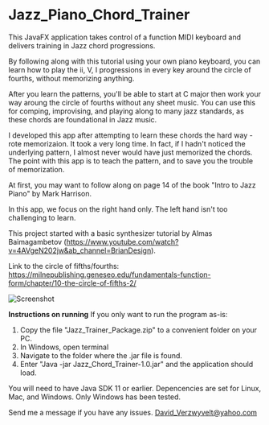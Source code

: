 # Jazz_Piano_Chord_Trainer
This JavaFX application takes control of a function MIDI keyboard and delivers training in Jazz chord progressions.

By following along with this tutorial using your own piano keyboard, you can learn how to  play the ii, V, I progressions in every key around the circle of fourths, without memorizing anything. 

After you learn the patterns, you'll be able to start at C major then work your way aroung the circle of fourths without any sheet music. You can use this for comping, improvising, and playing along to many jazz standards, as these chords are foundational in Jazz music.

I developed this app after attempting to learn these chords the hard way - rote memorizaion. It took a very long time. In fact, if I hadn't noticed the underlying pattern, I almost never would have just memorized the chords. The point with this app is to teach the pattern, and to save you the trouble of memorization.

At first, you may want to follow along on page 14 of the book "Intro to Jazz Piano" by Mark Harrison.

In this app, we focus on the right hand only. The left hand isn't too challenging to learn.

This project started with a basic synthesizer tutorial by Almas Baimagambetov  (https://www.youtube.com/watch?v=4AVgeN202jw&ab_channel=BrianDesign). 
 
Link to the circle of fifths/fourths: https://milnepublishing.geneseo.edu/fundamentals-function-form/chapter/10-the-circle-of-fifths-2/
 
![Screenshot](https://user-images.githubusercontent.com/68287357/149046670-87642d5f-9a3f-45ff-bf26-a1c8ed07b0fc.jpg)

<b>Instructions on running</b>
If you only want to run the program as-is:
1. Copy the file "Jazz_Trainer_Package.zip" to a convenient folder on your PC.
2. In Windows, open terminal
3. Navigate to the folder where the .jar file is found.
4. Enter "Java -jar Jazz_Chord_Trainer-1.0.jar" and the application should load.

You will need to have Java SDK 11 or earlier.
Depencencies are set for Linux, Mac, and Windows. Only Windows has been tested.

Send me a message if you have any issues. David_Verzwyvelt@yahoo.com
